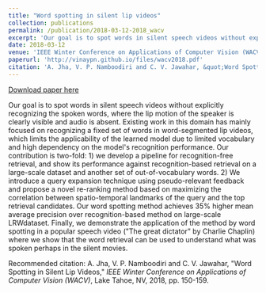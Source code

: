 ```yaml
---
title: "Word spotting in silent lip videos"
collection: publications
permalink: /publication/2018-03-12-2018_wacv
excerpt: 'Our goal is to spot words in silent speech videos without explicitly recognizing the spoken words, where the lip motion of the speaker is clearly visible and audio is absent. Existing work in this domain has mainly focused on recognizing a fixed set of words in word-segmented lip videos, which limits the applicability of the learned model due to limited vocabulary and high dependency on the model&apos;s recognition performance. Our contribution is two-fold: 1) we develop a pipeline for recognition-free retrieval, and show its performance against recognition-based retrieval on a large-scale dataset and another set of out-of-vocabulary words. 2) We introduce a query expansion technique using pseudo-relevant feedback and propose a novel re-ranking method based on maximizing the correlation between spatio-temporal landmarks of the query and the top retrieval candidates. Our word spotting method achieves 35% higher mean average precision over recognition-based method on large-scale LRWdataset. Finally, we demonstrate the application of the method by word spotting in a popular speech video (&quot;The great dictator&quot; by Charlie Chaplin) where we show that the word retrieval can be used to understand what was spoken perhaps in the silent movies.'
date: 2018-03-12
venue: 'IEEE Winter Conference on Applications of Computer Vision (WACV)'
paperurl: 'http://vinaypn.github.io/files/wacv2018.pdf'
citation: 'A. Jha, V. P. Namboodiri and C. V. Jawahar, &quot;Word Spotting in Silent Lip Videos,&quot; <i>IEEE Winter Conference on Applications of Computer Vision (WACV)</i>, Lake Tahoe, NV, 2018, pp. 150-159.'
---
```


<a href='http://vinaypn.github.io/files/wacv2018.pdf'>Download paper here</a>

Our goal is to spot words in silent speech videos without explicitly recognizing the spoken words, where the lip motion of the speaker is clearly visible and audio is absent. Existing work in this domain has mainly focused on recognizing a fixed set of words in word-segmented lip videos, which limits the applicability of the learned model due to limited vocabulary and high dependency on the model&apos;s recognition performance. Our contribution is two-fold: 1) we develop a pipeline for recognition-free retrieval, and show its performance against recognition-based retrieval on a large-scale dataset and another set of out-of-vocabulary words. 2) We introduce a query expansion technique using pseudo-relevant feedback and propose a novel re-ranking method based on maximizing the correlation between spatio-temporal landmarks of the query and the top retrieval candidates. Our word spotting method achieves 35% higher mean average precision over recognition-based method on large-scale LRWdataset. Finally, we demonstrate the application of the method by word spotting in a popular speech video (&quot;The great dictator&quot; by Charlie Chaplin) where we show that the word retrieval can be used to understand what was spoken perhaps in the silent movies.

Recommended citation: A. Jha, V. P. Namboodiri and C. V. Jawahar, "Word Spotting in Silent Lip Videos," <i>IEEE Winter Conference on Applications of Computer Vision (WACV)</i>, Lake Tahoe, NV, 2018, pp. 150-159.